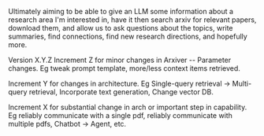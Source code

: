 Ultimately aiming to be able to give an LLM some information about a research area I'm interested in, have it then search arxiv for
relevant papers, download them, and allow us to ask questions about the topics, write summaries, find connections, find new research directions, and hopefully more.


Version X.Y.Z
Increment Z for minor changes in Arxiver -- Parameter changes. Eg tweak prompt template, more/less context items retrieved.

Increment Y for changes in architecture. Eg Single-query retrieval -> Multi-query retrieval, Incorporate text generation, Change vector DB.

Increment X for substantial change in arch or important step in capability. Eg reliably communicate with a single pdf, reliably communicate with multiple pdfs, Chatbot -> Agent, etc.
